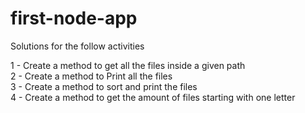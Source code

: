 # first-node-app
Solutions for the follow activities

1 - Create a method to get all the files inside a given path  
2 - Create a method to Print all the files  
3 - Create a method to sort and print the files  
4 - Create a method to get the amount of files starting with one letter 
